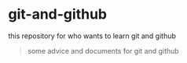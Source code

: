 # git-and-github
this repository for who wants to learn git and github

>some advice and documents for git and github

